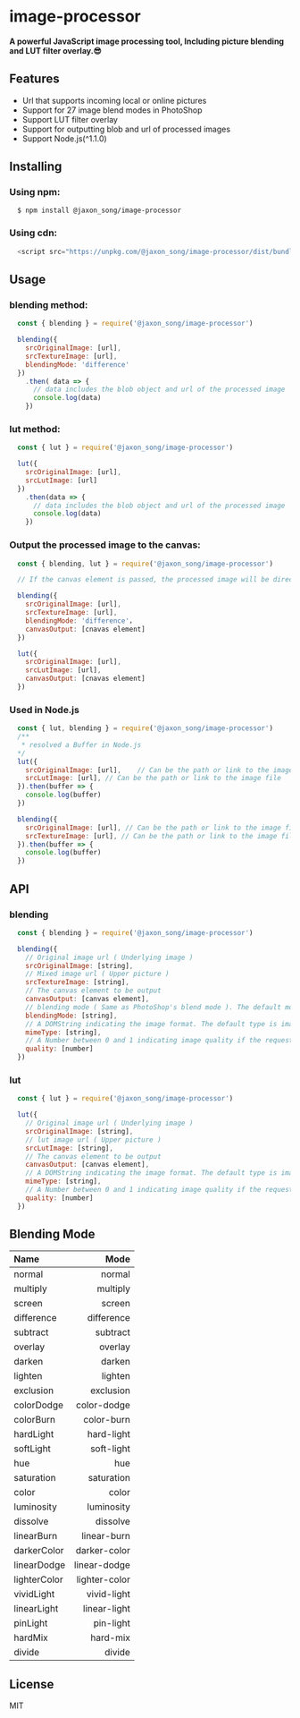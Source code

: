 # image-processor

**A powerful JavaScript image processing tool, Including picture blending and LUT filter overlay.😎**

## Features
- Url that supports incoming local or online pictures
- Support for 27 image blend modes in PhotoShop
- Support LUT filter overlay
- Support for outputting blob and url of processed images
- Support Node.js(^1.1.0)

## Installing
### Using npm:
```shell
  $ npm install @jaxon_song/image-processor
```
### Using cdn:
```javascript
  <script src="https://unpkg.com/@jaxon_song/image-processor/dist/bundle.min.js"></script>
```

## Usage
### blending method:
```javascript
  const { blending } = require('@jaxon_song/image-processor')

  blending({
    srcOriginalImage: [url],
    srcTextureImage: [url],
    blendingMode: 'difference'
  })
    .then( data => {
      // data includes the blob object and url of the processed image
      console.log(data)
    })
```
### lut method:
```javascript
  const { lut } = require('@jaxon_song/image-processor')

  lut({
    srcOriginalImage: [url],
    srcLutImage: [url]
  })
    .then(data => {
      // data includes the blob object and url of the processed image
      console.log(data)
    })
```
### Output the processed image to the canvas:
```javascript
  const { blending, lut } = require('@jaxon_song/image-processor')

  // If the canvas element is passed, the processed image will be directly output to the canvas.

  blending({
    srcOriginalImage: [url],
    srcTextureImage: [url],
    blendingMode: 'difference'，
    canvasOutput: [cnavas element]
  })

  lut({
    srcOriginalImage: [url],
    srcLutImage: [url],
    canvasOutput: [cnavas element]
  })
```
### Used in Node.js
```javascript
  const { lut, blending } = require('@jaxon_song/image-processor')
  /**
   * resolved a Buffer in Node.js
  */
  lut({
    srcOriginalImage: [url],    // Can be the path or link to the image file
    srcLutImage: [url], // Can be the path or link to the image file
  }).then(buffer => {
    console.log(buffer)   
  })

  blending({
    srcOriginalImage: [url], // Can be the path or link to the image file
    srcTextureImage: [url], // Can be the path or link to the image file
  }).then(buffer => {
    console.log(buffer)
  })

```
## API
### blending
```javascript
  const { blending } = require('@jaxon_song/image-processor')

  blending({
    // Original image url ( Underlying image )
    srcOriginalImage: [string],
    // Mixed image url ( Upper picture )
    srcTextureImage: [string],
    // The canvas element to be output
    canvasOutput: [canvas element],
    // blending mode ( Same as PhotoShop's blend mode ). The default mode is multiply.
    blendingMode: [string],
    // A DOMString indicating the image format. The default type is image/jpeg.
    mimeType: [string],
    // A Number between 0 and 1 indicating image quality if the requested type is image/jpeg or image/webp. If this argument is anything else, the default values 0.92 and 0.80 are used for image/jpeg and image/webp respectively. Other arguments are ignored.
    quality: [number]
  })
```
### lut
```javascript
  const { lut } = require('@jaxon_song/image-processor')

  lut({
    // Original image url ( Underlying image )
    srcOriginalImage: [string],
    // lut image url ( Upper picture )
    srcLutImage: [string],
    // The canvas element to be output
    canvasOutput: [canvas element],
    // A DOMString indicating the image format. The default type is image/jpeg.
    mimeType: [string],
    // A Number between 0 and 1 indicating image quality if the requested type is image/jpeg or image/webp. If this argument is anything else, the default values 0.92 and 0.80 are used for image/jpeg and image/webp respectively. Other arguments are ignored.
    quality: [number]
  })
```
## Blending Mode
| Name      |    Mode |
| :-------- | --------:|
| normal  | normal |
| multiply     |   multiply |
| screen      |    screen |
| difference      |    difference |
| subtract      |    subtract |
| overlay      |    overlay |
| darken      |    darken |
| lighten      |    lighten |
| exclusion      |    exclusion |
| colorDodge      |    color-dodge |
| colorBurn      |    color-burn |
| hardLight      |    hard-light |
| softLight      |    soft-light |
| hue      |    hue |
| saturation      |    saturation|
| color      |    color |
| luminosity      |    luminosity |
| dissolve      |    dissolve |
| linearBurn      |    linear-burn |
| darkerColor      |    darker-color |
| linearDodge      |    linear-dodge |
| lighterColor      |    lighter-color |
| vividLight      |    vivid-light |
| linearLight      |    linear-light |
| pinLight      |    pin-light |
| hardMix      |    hard-mix |
| divide      |    divide |

## License
MIT